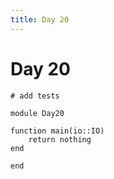 ```yaml
---
title: Day 20
---
```


# Day 20

``` {.julia file=test/Day20Spec.jl}
# add tests
```

``` {.julia file=src/Day20.jl}
module Day20

function main(io::IO)
    return nothing
end

end
```

